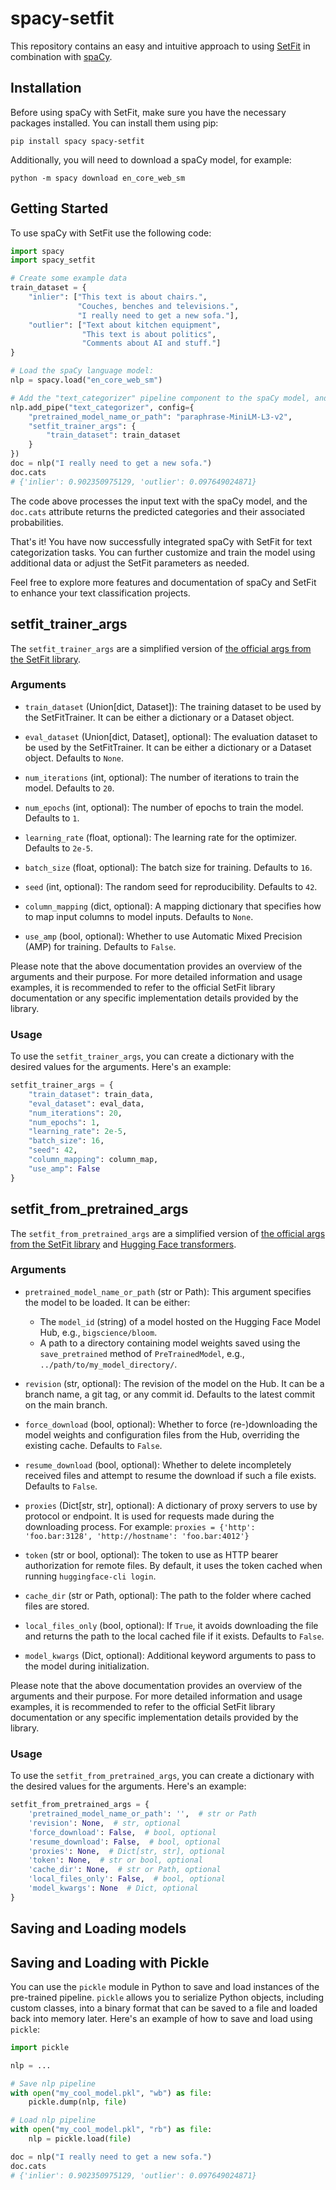 # spacy-setfit

This repository contains an easy and intuitive approach to using [SetFit](https://github.com/huggingface/setfit) in combination with [spaCy](https://github.com/explosion/spaCy).

## Installation

Before using spaCy with SetFit, make sure you have the necessary packages installed. You can install them using pip:

```
pip install spacy spacy-setfit
```

Additionally, you will need to download a spaCy model, for example:

```
python -m spacy download en_core_web_sm
```

## Getting Started

To use spaCy with SetFit use the following code:

```python
import spacy
import spacy_setfit

# Create some example data
train_dataset = {
    "inlier": ["This text is about chairs.",
               "Couches, benches and televisions.",
               "I really need to get a new sofa."],
    "outlier": ["Text about kitchen equipment",
                "This text is about politics",
                "Comments about AI and stuff."]
}

# Load the spaCy language model:
nlp = spacy.load("en_core_web_sm")

# Add the "text_categorizer" pipeline component to the spaCy model, and configure it with SetFit parameters:
nlp.add_pipe("text_categorizer", config={
    "pretrained_model_name_or_path": "paraphrase-MiniLM-L3-v2",
    "setfit_trainer_args": {
        "train_dataset": train_dataset
    }
})
doc = nlp("I really need to get a new sofa.")
doc.cats
# {'inlier': 0.902350975129, 'outlier': 0.097649024871}
```

The code above processes the input text with the spaCy model, and the `doc.cats` attribute returns the predicted categories and their associated probabilities.

That's it! You have now successfully integrated spaCy with SetFit for text categorization tasks. You can further customize and train the model using additional data or adjust the SetFit parameters as needed.

Feel free to explore more features and documentation of spaCy and SetFit to enhance your text classification projects.

## setfit_trainer_args

The `setfit_trainer_args` are a simplified version of [the official args from the SetFit library](https://github.com/huggingface/setfit#training-a-setfit-model).

### Arguments

- `train_dataset` (Union[dict, Dataset]): The training dataset to be used by the SetFitTrainer. It can be either a dictionary or a Dataset object.

- `eval_dataset` (Union[dict, Dataset], optional): The evaluation dataset to be used by the SetFitTrainer. It can be either a dictionary or a Dataset object. Defaults to `None`.

- `num_iterations` (int, optional): The number of iterations to train the model. Defaults to `20`.

- `num_epochs` (int, optional): The number of epochs to train the model. Defaults to `1`.

- `learning_rate` (float, optional): The learning rate for the optimizer. Defaults to `2e-5`.

- `batch_size` (float, optional): The batch size for training. Defaults to `16`.

- `seed` (int, optional): The random seed for reproducibility. Defaults to `42`.

- `column_mapping` (dict, optional): A mapping dictionary that specifies how to map input columns to model inputs. Defaults to `None`.

- `use_amp` (bool, optional): Whether to use Automatic Mixed Precision (AMP) for training. Defaults to `False`.

Please note that the above documentation provides an overview of the arguments and their purpose. For more detailed information and usage examples, it is recommended to refer to the official SetFit library documentation or any specific implementation details provided by the library.

### Usage

To use the `setfit_trainer_args`, you can create a dictionary with the desired values for the arguments. Here's an example:

```python
setfit_trainer_args = {
    "train_dataset": train_data,
    "eval_dataset": eval_data,
    "num_iterations": 20,
    "num_epochs": 1,
    "learning_rate": 2e-5,
    "batch_size": 16,
    "seed": 42,
    "column_mapping": column_map,
    "use_amp": False
}
```

## setfit_from_pretrained_args

The `setfit_from_pretrained_args` are a simplified version of [the official args from the SetFit library](https://github.com/huggingface/setfit#training-a-setfit-model) and [Hugging Face transformers](https://huggingface.co/docs/transformers/main_classes/model#transformers.PreTrainedModel.from_pretrained).

### Arguments

- `pretrained_model_name_or_path` (str or Path): This argument specifies the model to be loaded. It can be either:
  - The `model_id` (string) of a model hosted on the Hugging Face Model Hub, e.g., `bigscience/bloom`.
  - A path to a directory containing model weights saved using the `save_pretrained` method of `PreTrainedModel`, e.g., `../path/to/my_model_directory/`.

- `revision` (str, optional): The revision of the model on the Hub. It can be a branch name, a git tag, or any commit id. Defaults to the latest commit on the main branch.

- `force_download` (bool, optional): Whether to force (re-)downloading the model weights and configuration files from the Hub, overriding the existing cache. Defaults to `False`.

- `resume_download` (bool, optional): Whether to delete incompletely received files and attempt to resume the download if such a file exists. Defaults to `False`.

- `proxies` (Dict[str, str], optional): A dictionary of proxy servers to use by protocol or endpoint. It is used for requests made during the downloading process. For example: `proxies = {'http': 'foo.bar:3128', 'http://hostname': 'foo.bar:4012'}`

- `token` (str or bool, optional): The token to use as HTTP bearer authorization for remote files. By default, it uses the token cached when running `huggingface-cli login`.

- `cache_dir` (str or Path, optional): The path to the folder where cached files are stored.

- `local_files_only` (bool, optional): If `True`, it avoids downloading the file and returns the path to the local cached file if it exists. Defaults to `False`.

- `model_kwargs` (Dict, optional): Additional keyword arguments to pass to the model during initialization.

Please note that the above documentation provides an overview of the arguments and their purpose. For more detailed information and usage examples, it is recommended to refer to the official SetFit library documentation or any specific implementation details provided by the library.

### Usage

To use the `setfit_from_pretrained_args`, you can create a dictionary with the desired values for the arguments. Here's an example:

```python
setfit_from_pretrained_args = {
    'pretrained_model_name_or_path': '',  # str or Path
    'revision': None,  # str, optional
    'force_download': False,  # bool, optional
    'resume_download': False,  # bool, optional
    'proxies': None,  # Dict[str, str], optional
    'token': None,  # str or bool, optional
    'cache_dir': None,  # str or Path, optional
    'local_files_only': False,  # bool, optional
    'model_kwargs': None  # Dict, optional
}
```

## Saving and Loading models

## Saving and Loading with Pickle

You can use the `pickle` module in Python to save and load instances of the pre-trained pipeline. `pickle` allows you to serialize Python objects, including custom classes, into a binary format that can be saved to a file and loaded back into memory later. Here's an example of how to save and load using `pickle`:

```python
import pickle

nlp = ...

# Save nlp pipeline
with open("my_cool_model.pkl", "wb") as file:
    pickle.dump(nlp, file)

# Load nlp pipeline
with open("my_cool_model.pkl", "rb") as file:
    nlp = pickle.load(file)

doc = nlp("I really need to get a new sofa.")
doc.cats
# {'inlier': 0.902350975129, 'outlier': 0.097649024871}
```
